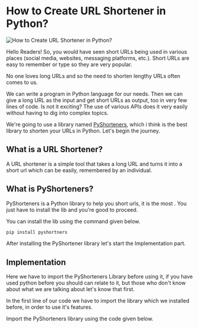 # How to Create URL Shortener in Python?

![How to Create URL Shortener in Python?](https://blogger.googleusercontent.com/img/a/AVvXsEgzKQPZGCq-iWBIRwqskNta2oaKivuPF4IdiQehvzOi5NApgPjSA-Sjo9nh4kDNJvQDP3GhN0zIp5Km3ocljnw8aMw0KjmVa8OunHJLHFz3Sz3UA2VmPxYhajOKVnqH4tQW2baXdKO-dg4zKQtaicctHt1zpV_bjibpv5wnAphs_UIL0FzZ0w3iIZXN "How to Create URL Shortener in Python?1")

Hello Readers! So, you would have seen short URLs being used in various places (social media, websites, messaging platforms, etc.). Short URLs are easy to remember or type so they are very popular. 

No one loves long URLs and so the need to shorten lengthy URLs often comes to us.

We can write a program in Python language for our needs. Then we can give a long URL as the input and get short URLs as output, too in very few lines of code. Is not it exciting? The use of various APIs does it very easily without having to dig into complex topics.

We're going to use a library named [PyShorteners](https://pypi.org/project/pyshorteners/), which i think is the best library to shorten your URLs in Python. Let's begin the journey.

## What is a URL Shortener?
A URL shortener is a simple tool that takes a long URL and turns it into a short url which can be easily, remembered by an individual.

## What is PyShorteners?
PyShorteners is a Python library to help you short urls, it is the most . You just have to install the lib and you're good to proceed.

You can install the lib using the command given below.

```python
pip install pyshortners
```

After installing the PyShortener library let's start the Implementation part.

## Implementation

Here we have to import the PyShorteners Library before using it, if you have used python before you should can relate to it, but those who don't know about what we are talking about let's know that first.

In the first line of our code we have to import the library which we installed before, in order to use it's features.

Import the PyShorteners library using the code given below.

